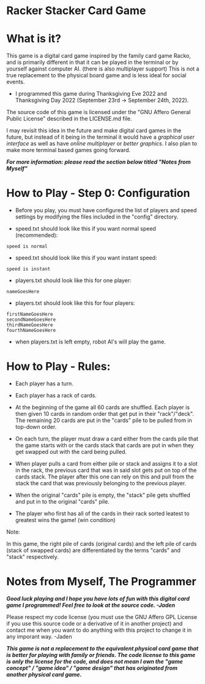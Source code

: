 # Racker Stacker Card Game

# What is it?

This game is a digital card game inspired by the family card game Racko, and is primarily different in that it can be played in the terminal or by yourself against computer AI. (there is also multiplayer support) This is not a true replacement to the physical board game and is less ideal for social events.

- I programmed this game during Thanksgiving Eve 2022 and Thanksgiving Day 2022 (September 23rd -> September 24th, 2022).

The source code of this game is licensed under the "GNU Affero General Public License" described in the LICENSE.md file.

I may revisit this idea in the future and make digital card games in the future, but instead of it being in the terminal it would have a *graphical user interface* as well as have *online multiplayer* or *better graphics*. I also plan to make more terminal based games going forward.

***For more information: please read the section below titled "Notes from Myself"***

# How to Play - Step 0: Configuration

- Before you play, you must have configured the list of players and speed settings by modifying the files included in the "config" directory. 

- speed.txt should look like this if you want normal speed (recommended):

```
speed is normal
```

- speed.txt should look like this if you want instant speed:

```
speed is instant
```

- players.txt should look like this for one player:

```
nameGoesHere
```

- players.txt should look like this for four players:

```
firstNameGoesHere
secondNameGoesHere
thirdNameGoesHere
fourthNameGoesHere
```

- when players.txt is left empty, robot AI's will play the game.

# How to Play - Rules:

- Each player has a turn.

- Each player has a rack of cards.

- At the beginning of the game all 60 cards are shuffled. Each player is then given 10 cards in random order that get put in their "rack"/"deck". The remaining 20 cards are put in the "cards" pile to be pulled from in top-down order.

- On each turn, the player must draw a card either from the cards pile that the game starts with or the cards stack that cards are put in when they get swapped out with the card being pulled.

- When player pulls a card from either pile or stack and assigns it to a slot in the rack, the previous card that was in said slot gets put on top of the cards stack. The player after this one can rely on this and pull from the stack the card that was previously belonging to the previous player.

- When the original "cards" pile is empty, the "stack" pile gets shuffled and put in to the original "cards" pile.

- The player who first has all of the cards in their rack sorted leatest to greatest wins the game! (win condition)

Note:

In this game, the right pile of cards (original cards) and the left pile of cards (stack of swapped cards) are differentiated by the terms "cards" and "stack" respectively.

# Notes from Myself, The Programmer

***Good luck playing and I hope you have lots of fun with this digital card game I programmed! Feel free to look at the source code. -Jaden*** 

Please respect my code license (you must use the GNU Affero GPL License if you use this source code or a derivative of it in another project) and contact me when you want to do anything with this project to change it in any imporant way. -Jaden

***This game is not a replacement to the equivalent physical card game that is better for playing with family or friends. The code license to this game is only the license for the code, and does not mean I own the "game concept" / "game idea" / "game design" that has originated from another physical card game.***